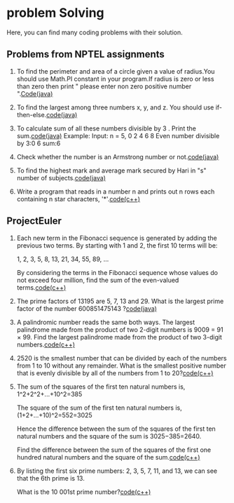 # problem Solving
Here, you can find many coding problems with their solution.

## Problems from NPTEL assignments
    
1. To find the perimeter and area of a circle given a value of radius.You should use Math.PI constant in your program.If radius is zero       or less than zero then print " please enter non zero positive number ".<a href="https://github.com/rohitsa321/problemsolving/blob/master/Nptel_Q1.java">Code(java)</a>

2. To find the largest among three numbers x, y, and z. You should use if-then-else.<a href="https://github.com/rohitsa321/problemsolving/blob/master/Nptel_Q2.java">code(java)</a>
3. To calculate sum of  all these numbers divisible by 3 . Print the sum.<a href="https://github.com/rohitsa321/problemsolving/blob/master/Nptel_Q3.java">code(java)</a> Example:
      Input: n = 5,
      0 2 4 6 8
      Even number divisible by 3:0 6
      sum:6
4. Check whether the number is an Armstrong number or not.<a href="https://github.com/rohitsa321/problemsolving/blob/master/Nptel_Q4.java">code(java)</a>
5. To find the highest mark and average mark secured by Hari in "s" number of subjects.<a href="https://github.com/rohitsa321/problemsolving/blob/master/Nptel_Q5.java">code(java)</a>
6. Write a program that reads in a number n and prints out n rows each containing n star characters, '*'.<a href="https://github.com/rohitsa321/problemsolving/blob/master/Nptel_Q6.java">code(c++)</a>

## ProjectEuler

1. Each new term in the Fibonacci sequence is generated by adding the previous two terms. By starting with 1 and 2, the first    10 terms will be:

   1, 2, 3, 5, 8, 13, 21, 34, 55, 89, ...
   
   By considering the terms in the Fibonacci sequence whose values do not exceed four million, find the sum of the even-valued terms.<a href="https://github.com/rohitsa321/Problem-Solving/blob/master/ProjectEuler_Q1.cpp">code(c++)</a>

2. The prime factors of 13195 are 5, 7, 13 and 29. What is the largest prime factor of the number 600851475143 ?<a href="https://github.com/rohitsa321/Problem-Solving/blob/master/ProjectEuler_Q2.java">code(java)</a>

4. A palindromic number reads the same both ways. The largest palindrome made from the product of two 2-digit numbers is 9009 = 91 × 99.
   Find the largest palindrome made from the product of two 3-digit numbers.<a href="https://github.com/rohitsa321/Problem-Solving/blob/master/ProjectEq4.cpp">code(c++)</a>

5. 2520 is the smallest number that can be divided by each of the numbers from 1 to 10 without any remainder.
   What is the smallest positive number that is evenly divisible by all of the numbers from 1 to 20?<a href="https://github.com/rohitsa321/Problem-Solving/blob/master/ProjectEq5.cpp">code(c++)</a>
  
6. The sum of the squares of the first ten natural numbers is,
   1^2+2^2+...+10^2=385

   The square of the sum of the first ten natural numbers is,
   (1+2+...+10)^2=552=3025

   Hence the difference between the sum of the squares of the first ten natural numbers    and the square of the sum is 3025−385=2640.
 
    Find the difference between the sum of the squares of the first one hundred natural     numbers and the square of the sum.<a href="https://github.com/rohitsa321/Problem-Solving/blob/master/ProjectEq6.cpp">code(c++)</a>
    
7. By listing the first six prime numbers: 2, 3, 5, 7, 11, and 13, we can see that the      6th prime is 13.

    What is the 10 001st prime number?<a href="https://github.com/rohitsa321/Problem-Solving/blob/master/ProjectEq7.cpp">code(c++)</a>
